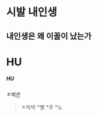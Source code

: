 시발 내인생
=======================
내인생은 왜 이꼴이 났는가
----------------
# HU
##### HU
ㅈ박은 
>ㅈ박박
*빨
  *주
    *노
    
